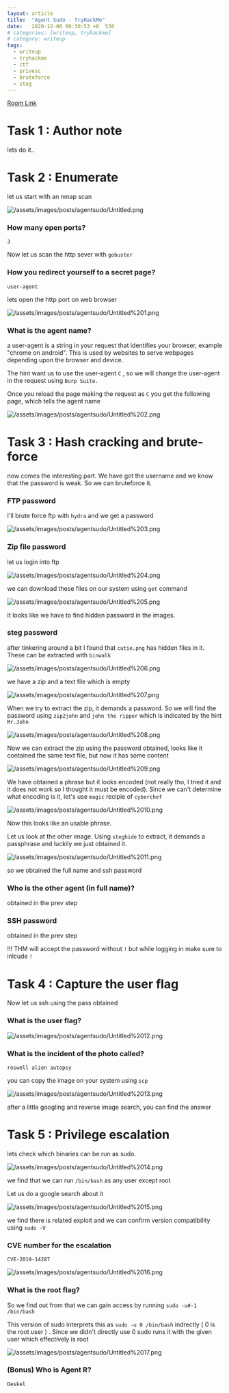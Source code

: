 ```yaml
---
layout: article
title:  "Agent Sudo - TryHackMe"
date:   2020-12-06 00:30:53 +0  530
# categories: [writeup, tryhackme]
# category: writeup
tags:
  - writeup
  - tryhackme
  - ctf
  - privesc
  - bruteforce
  - steg
---
```


[Room Link](https://tryhackme.com/room/agentsudoctf)

# Task 1 : Author note

lets do it..

# Task 2 : Enumerate

let us start with an nmap scan

![/assets/images/posts/agentsudo/Untitled.png](/assets/images/posts/agentsudo/Untitled.png)

### How many open ports?

`3`

Now let us scan the http sever with `gobuster`

### How you redirect yourself to a secret page?

`user-agent`

lets open the http port on web browser

![/assets/images/posts/agentsudo/Untitled%201.png](/assets/images/posts/agentsudo/Untitled%201.png)

### What is the agent name?

a user-agent is a string in your request that identifies your browser, example "chrome on android". This is used by websites to serve webpages depending upon the browser and device.

The hint want us to use the user-agent `C` , so we will change the user-agent in the request using `Burp Suite.`

Once you reload the page making the request as `C` you get the following page, which tells the agent name

![/assets/images/posts/agentsudo/Untitled%202.png](/assets/images/posts/agentsudo/Untitled%202.png)

# Task 3 : Hash cracking and brute-force

now comes the interesting part. We have got the username and we know that the password is weak. So we can bruteforce it.

### FTP password

I'll brute force ftp with `hydra` and we get a password

![/assets/images/posts/agentsudo/Untitled%203.png](/assets/images/posts/agentsudo/Untitled%203.png)

### Zip file password

let us login into ftp

![/assets/images/posts/agentsudo/Untitled%204.png](/assets/images/posts/agentsudo/Untitled%204.png)

we can download these files on our system using `get` command

![/assets/images/posts/agentsudo/Untitled%205.png](/assets/images/posts/agentsudo/Untitled%205.png)

It looks like we have to find hidden password in the images.

### steg password

after tinkering around a bit I found that `cutie.png` has hidden files in it. These can be extracted with `binwalk`

![/assets/images/posts/agentsudo/Untitled%206.png](/assets/images/posts/agentsudo/Untitled%206.png)

we have a zip and a text file which is empty

![/assets/images/posts/agentsudo/Untitled%207.png](/assets/images/posts/agentsudo/Untitled%207.png)

When we try to extract the zip, it demands a password. So we will find the password using `zip2john` and `john the ripper` which is indicated by the hint `Mr.John`

![/assets/images/posts/agentsudo/Untitled%208.png](/assets/images/posts/agentsudo/Untitled%208.png)

Now we can extract the zip using the password obtained, looks like it contained the same text file, but now it has some content

![/assets/images/posts/agentsudo/Untitled%209.png](/assets/images/posts/agentsudo/Untitled%209.png)

We have obtained a phrase but it looks encoded (not really tho, I tried it and it does not work so I thought it must be encoded). Since we can't determine what encoding is it, let's use `magic` recipie of `cyberchef`

![/assets/images/posts/agentsudo/Untitled%2010.png](/assets/images/posts/agentsudo/Untitled%2010.png)

Now this looks like an usable phrase.

Let us look at the other image. Using `steghide` to extract, it demands a passphrase and luckily we just obtained it.

![/assets/images/posts/agentsudo/Untitled%2011.png](/assets/images/posts/agentsudo/Untitled%2011.png)

so we obtained the full name and ssh password

### Who is the other agent (in full name)?

obtained in the prev step

### SSH password

obtained in the prev step

!!! THM will accept the password without `!` but while logging in make sure to inlcude `!`

# Task 4 : Capture the user flag

Now let us ssh using the pass obtained

### What is the user flag?

![/assets/images/posts/agentsudo/Untitled%2012.png](/assets/images/posts/agentsudo/Untitled%2012.png)

### What is the incident of the photo called?

`roswell alien autopsy`

you can copy the image on your system using `scp`

![/assets/images/posts/agentsudo/Untitled%2013.png](/assets/images/posts/agentsudo/Untitled%2013.png)

after a little googling and reverse image search, you can find the answer

# Task 5 : Privilege escalation

lets check which binaries can be run as sudo.

![/assets/images/posts/agentsudo/Untitled%2014.png](/assets/images/posts/agentsudo/Untitled%2014.png)

we find that we can run `/bin/bash` as any user except root

Let us do a google search about it 

![/assets/images/posts/agentsudo/Untitled%2015.png](/assets/images/posts/agentsudo/Untitled%2015.png)

we find there is related exploit and we can confirm version compatibility using `sudo -V`

### CVE number for the escalation

`CVE-2019-14287`

![/assets/images/posts/agentsudo/Untitled%2016.png](/assets/images/posts/agentsudo/Untitled%2016.png)

### What is the root flag?

So we find out from that we can gain access by running `sudo -u#-1 /bin/bash`

This version of sudo interprets this as `sudo -u 0 /bin/bash` indrectly ( 0 is the root user ) . Since we didn't directly use 0 sudo runs it with the given user which effectively is root 

![/assets/images/posts/agentsudo/Untitled%2017.png](/assets/images/posts/agentsudo/Untitled%2017.png)

### (Bonus) Who is Agent R?

`Deskel`